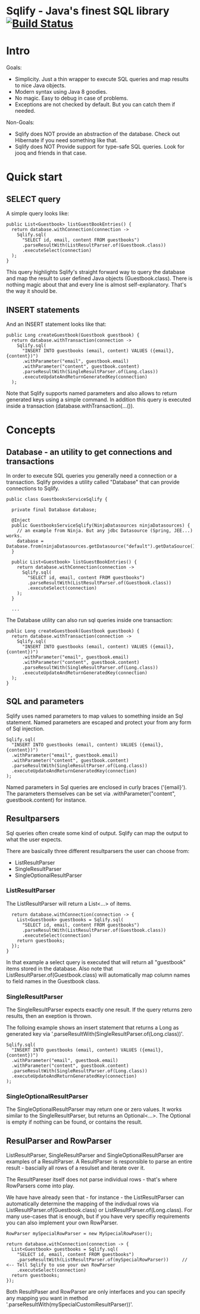 # Sqlify - Java's finest SQL library [![Build Status](https://api.travis-ci.org/raphaelbauer/sqlify.svg)](https://travis-ci.org/raphaelbauer/sqlify)

# Intro

Goals:
- Simplicity. Just a thin wrapper to execute SQL queries and map results to nice Java objects.
- Modern syntax using Java 8 goodies.
- No magic. Easy to debug in case of problems.
- Exceptions are not checked by default. But you can catch them if needed.

Non-Goals:
- Sqlify does NOT provide an abstraction of the database. Check out Hibernate if you need something like that.
- Sqlify does NOT Provide support for type-safe SQL queries. Look for jooq and friends in that case.

# Quick start

## SELECT query

A simple query looks like:

```
public List<Guestbook> listGuestBookEntries() {
  return database.withConnection(connection -> 
    Sqlify.sql(
      "SELECT id, email, content FROM guestbooks")
      .parseResultWith(ListResultParser.of(Guestbook.class))
      .executeSelect(connection)
  );
}
```

This query highlights Sqlify's straight forward way to query the database and
map the result to user defined Java objects (Guestbook.class). There is nothing
magic about that and every line is almost self-explanatory. That's the way it should be.


## INSERT statements

And an INSERT statement looks like that:

```
public Long createGuestbook(Guestbook guestbook) {
  return database.withTransaction(connection -> 
    Sqlify.sql(
      "INSERT INTO guestbooks (email, content) VALUES ({email}, {content})")
      .withParameter("email", guestbook.email)
      .withParameter("content", guestbook.content)
      .parseResultWith(SingleResultParser.of(Long.class))
      .executeUpdateAndReturnGeneratedKey(connection)
  );
```

Note that Sqlify supports named parameters and also allows to return generated
keys using a simple command. In addition this query is executed inside
a transaction (database.withTransaction(...()). 

# Concepts

## Database - an utility to get connections and transactions

In order to execute SQL queries you generally need a connection or a transaction.
Sqlify provides a utility called "Database" that can provide connections to Sqlify.

```
public class GuestbooksServiceSqlify {

  private final Database database;

  @Inject
  public GuestbooksServiceSqlify(NinjaDatasources ninjaDatasources) {
    // an example from Ninja. But any jdbc Datasource (Spring, JEE...) works.
    database = Database.from(ninjaDatasources.getDatasource("default").getDataSource());
  }

  public List<Guestbook> listGuestBookEntries() {
    return database.withConnection(connection ->
      Sqlify.sql(
        "SELECT id, email, content FROM guestbooks")
        .parseResultWith(ListResultParser.of(Guestbook.class))
        .executeSelect(connection)
    );
  }

  ...

```

The Database utility can also run sql queries inside one transaction:

```
public Long createGuestbook(Guestbook guestbook) {
  return database.withTransaction(connection -> 
    Sqlify.sql(
      "INSERT INTO guestbooks (email, content) VALUES ({email}, {content})")
      .withParameter("email", guestbook.email)
      .withParameter("content", guestbook.content)
      .parseResultWith(SingleResultParser.of(Long.class))
      .executeUpdateAndReturnGeneratedKey(connection)
  );
}
```

## SQL and parameters

Sqlify uses named parameters to map values to something inside an Sql statement.
Named parameters are escaped and protect your from any form of Sql injection.

```
Sqlify.sql(
  "INSERT INTO guestbooks (email, content) VALUES ({email}, {content})")
  .withParameter("email", guestbook.email)
  .withParameter("content", guestbook.content)
  .parseResultWith(SingleResultParser.of(Long.class))
  .executeUpdateAndReturnGeneratedKey(connection)
);
```

Named parameters in Sql queries are enclosed in curly braces ('{email}'). The
parameters themselves can be set via .withParameter("content", guestbook.content)
for instance.

## Resultparsers

Sql queries often create some kind of output. Sqlify can map the output to what the user expects.

There are basically three different resultparsers the user can choose from:

* ListResultParser
* SingleResultParser
* SingleOptionalResultParser

### ListResultParser

The ListResultParser will return a List<...> of items. 

```
  return database.withConnection(connection -> {
    List<Guestbook> guestbooks = Sqlify.sql(
      "SELECT id, email, content FROM guestbooks")
      .parseResultWith(ListResultParser.of(Guestbook.class))
      .executeSelect(connection)
    return guestbooks;
  });
}
```

In that example a select query is executed that will return all "guestbook" items stored in the database. Also note that ListResultParser.of(Guestbook.class) will automatically map column names to field names in the Guestbook class.

### SingleResultParser

The SingleResultParser expects exactly one result. If the query returns zero results, then an exeption is thrown.

The folloing example shows an insert statement that returns a Long as generated key via '.parseResultWith(SingleResultParser.of(Long.class))'.

```
Sqlify.sql(
  "INSERT INTO guestbooks (email, content) VALUES ({email}, {content})")
  .withParameter("email", guestbook.email)
  .withParameter("content", guestbook.content)
  .parseResultWith(SingleResultParser.of(Long.class))
  .executeUpdateAndReturnGeneratedKey(connection)
);
```

### SingleOptionalResultParser

The SingleOptionalResultParser may return one or zero values. It works similar to the SingleResultParser, but returns an Optional<...>. The Optional is empty if nothing can be found, or contains the result.

## ResulParser and RowParser

ListResultParser, SingleResultParser and SingleOptionalResultParser are examples of a ResultParser. A ResultParser is responsible to parse an entire result - bascially all rows of a resulset and iterate over it.

The ResultPareser itself does not parse individual rows - that's where RowParsers come into play.

We have have already seen that - for instance - the ListResultParser can automatically determine the mapping of the indivdual rows via ListResultParser.of(Guestbook.class) or ListResultParser.of(Long.class). For many use-cases that is enough, but if you have very specifiy requirements you can also implement your own RowParser.

```
RowParser mySpecialRowParser = new MySpecialRowPaser();

return database.withConnection(connection -> {
  List<Guestbook> guestbooks = Sqlify.sql(
    "SELECT id, email, content FROM guestbooks")
    .parseResultWith(ListResultParser.of(mySpecialRowParser))     // <-- Tell Sqlify to use your own RowParser
    .executeSelect(connection)
  return guestbooks;
});

```

Both ResultPaser and RowParser are only interfaces and you can specify any mapping you want in method '.parseResultWith(mySpecialCustomResultParser))'.
